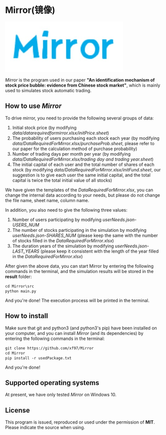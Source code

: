 # Mirror(镜像)
![logo](logo.jpg)

*Mirror* is the program used in our paper **"An identification mechanism of stock price bubble: evidence from Chinese stock market"**, which is mainly used to simulates stock automatic trading.



## How to use *Mirror*

To drive mirror, you need to provide the following several groups of data:

1. Initial stock price (by modifying *data/datarequiredformirror.xlsx/initPrice.sheet*)
2. The probability of users purchasing each stock each year (by modifying *data/DataRequiredForMirror.xlsx/purchaseProb.sheet*, please refer to our paper for the calculation method of purchase probability)
3. Number of trading days per month per year (by modifying *data/DataRequiredForMirror.xlsx/trading day and trading year.sheet*)
4. The initial capital of each user and the total number of shares of each stock (by modifying *data/DataRequiredForMirror.xlsx/initFund.sheet*, our suggestion is to give each user the same initial capital, and the total capital is twice the total initial value of all stocks)



We have given the templates of the *DataRequiredForMirror.xlsx*, you can change the internal data according to your needs, but please do not change the file name, sheet name, column name.



In addition, you also need to give the following three values:

1. Number of users participating by modifying  *userNeeds.json-USERS_NUM*
2. The number of stocks participating in the simulation by modifying  *userNeeds.json-SHARES_NUM* (please keep the same with the number of stocks filled in the *DataRequiredForMirror.xlsx*)
3. The duration years of the simulation by modifying  *userNeeds.json-LAST_YEARS* (please keep it consistent with the length of the year filled in the *DataRequiredForMirror.xlsx*)



After given the above data, you can start Mirror by entering the following commands in the terminal, and the simulation results will be stored in the **result** folder:

```shell
cd Mirror\src
python main.py
```

And you're done! The execution process will be printed in the terminal.

## How to install

Make sure that git and python3 (and python3's pip) have been installed on your computer, and you can install *Mirror* (and its dependencies) by entering the following commands in the terminal:

```
git clone https://github.com/xf97/Mirror
cd Mirror
pip install -r usedPackage.txt
```

And you're done!

## Supported operating systems
At present, we have only tested *Mirror* on Windows 10.



## License
This program is issued, reproduced or used under the permission of **MIT**. Please indicate the source when using.



